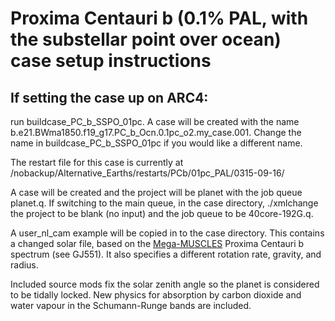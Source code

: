 # Proxima Centauri b (0.1% PAL, with the substellar point over ocean) case setup instructions

## If setting the case up on ARC4:

run buildcase_PC_b_SSPO_01pc. A case will be created with the name b.e21.BWma1850.f19_g17.PC_b_Ocn.0.1pc_o2.my_case.001. Change the name in buildcase_PC_b_SSPO_01pc if you would like a different name.

The restart file for this case is currently at /nobackup/Alternative_Earths/restarts/PCb/01pc_PAL/0315-09-16/

A case will be created and the project will be planet with the job queue planet.q. If switching to the main queue, in the case directory, ./xmlchange the project to be blank (no input) and the job queue to be 40core-192G.q.

A user_nl_cam example will be copied in to the case directory. This contains a changed solar file, based on the [Mega-MUSCLES](https://archive.stsci.edu/prepds/muscles/) Proxima Centauri b spectrum (see GJ551). It also specifies a different rotation rate, gravity, and radius.

Included source mods fix the solar zenith angle so the planet is considered to be tidally locked. New physics for absorption by carbon dioxide and water vapour in the Schumann-Runge bands are included. 
